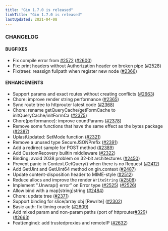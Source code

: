 ```yaml
---
title: "Gin 1.7.0 is released"
linkTitle: "Gin 1.7.0 is released"
lastUpdated: 2021-04-08
---
```


### CHANGELOG


#### BUGFIXES
  * Fix compile error from [#2572](https://github.com/gin-gonic/gin/pull/2572) ([#2600](https://github.com/gin-gonic/gin/pull/2600))
  * Fix: print headers without Authorization header on broken pipe ([#2528](https://github.com/gin-gonic/gin/pull/2528))
  * Fix(tree): reassign fullpath when register new node ([#2366](https://github.com/gin-gonic/gin/pull/2366))


#### ENHANCEMENTS
  * Support params and exact routes without creating conflicts ([#2663](https://github.com/gin-gonic/gin/pull/2663))
  * Chore: improve render string performance ([#2365](https://github.com/gin-gonic/gin/pull/2365))
  * Sync route tree to httprouter latest code ([#2368](https://github.com/gin-gonic/gin/pull/2368))
  * Chore: rename getQueryCache/getFormCache to initQueryCache/initFormCa ([#2375](https://github.com/gin-gonic/gin/pull/2375))
  * Chore(performance): improve countParams ([#2378](https://github.com/gin-gonic/gin/pull/2378))
  * Remove some functions that have the same effect as the bytes package ([#2387](https://github.com/gin-gonic/gin/pull/2387))
  * UplastUpdated: SetMode function ([#2321](https://github.com/gin-gonic/gin/pull/2321))
  * Remove a unused type SecureJSONPrefix ([#2391](https://github.com/gin-gonic/gin/pull/2391))
  * Add a redirect sample for POST method ([#2389](https://github.com/gin-gonic/gin/pull/2389))
  * Add CustomRecovery builtin middleware ([#2322](https://github.com/gin-gonic/gin/pull/2322))
  * Binding: avoid 2038 problem on 32-bit architectures ([#2450](https://github.com/gin-gonic/gin/pull/2450))
  * Prevent panic in Context.GetQuery() when there is no Request ([#2412](https://github.com/gin-gonic/gin/pull/2412))
  * Add GetUint and GetUint64 method on gin.context ([#2487](https://github.com/gin-gonic/gin/pull/2487))
  * Update content-disposition header to MIME-style ([#2512](https://github.com/gin-gonic/gin/pull/2512))
  * Reduce allocs and improve the render `WriteString` ([#2508](https://github.com/gin-gonic/gin/pull/2508))
  * Implement ".Unwrap() error" on Error type ([#2525](https://github.com/gin-gonic/gin/issues/2525)) ([#2526](https://github.com/gin-gonic/gin/pull/2526))
  * Allow bind with a map[string]string ([#2484](https://github.com/gin-gonic/gin/pull/2484))
  * Chore: update tree ([#2371](https://github.com/gin-gonic/gin/pull/2371))
  * Support binding for slice/array obj [Rewrite] ([#2302](https://github.com/gin-gonic/gin/pull/2302))
  * Basic auth: fix timing oracle ([#2609](https://github.com/gin-gonic/gin/pull/2609))
  * Add mixed param and non-param paths (port of httprouter[#329](https://github.com/gin-gonic/gin/issues/329)) ([#2663](https://github.com/gin-gonic/gin/pull/2663))
  * Feat(engine): add trustedproxies and remoteIP ([#2632](https://github.com/gin-gonic/gin/pull/2632))
